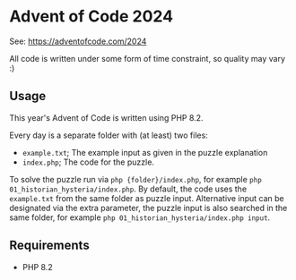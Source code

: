 # Advent of Code 2024

See: https://adventofcode.com/2024

All code is written under some form of time constraint, so quality may vary :)

## Usage
This year's Advent of Code is written using PHP 8.2.

Every day is a separate folder with (at least) two files:
- `example.txt`; The example input as given in the puzzle explanation
- `index.php`; The code for the puzzle.

To solve the puzzle run via `php {folder}/index.php`, for example `php 01_historian_hysteria/index.php`. By default, the code uses the `example.txt` from the same folder as puzzle input. Alternative input can be designated via the extra parameter, the puzzle input is also searched in the same folder, for example `php 01_historian_hysteria/index.php input`.

## Requirements
- PHP 8.2

